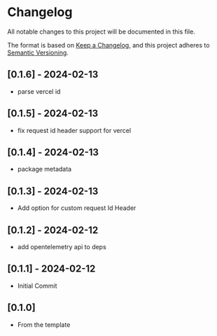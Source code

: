 # Changelog

All notable changes to this project will be documented in this file.

The format is based on [Keep a Changelog](https://keepachangelog.com/en/1.1.0/),
and this project adheres to [Semantic Versioning](https://semver.org/spec/v2.0.0.html).

## [0.1.6] - 2024-02-13 

* parse vercel id

## [0.1.5] - 2024-02-13 

* fix request id header support for vercel

## [0.1.4] - 2024-02-13 

* package metadata
  
## [0.1.3] - 2024-02-13 

* Add option for custom request Id Header
  
## [0.1.2] - 2024-02-12

* add opentelemetry api to deps
  
## [0.1.1] - 2024-02-12

* Initial Commit

## [0.1.0]

* From the template
